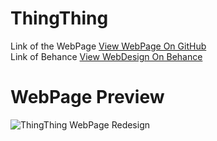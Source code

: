 # ThingThing
Link of the WebPage [View WebPage On GitHub](https://becod.github.io/ThingThing)<br>
Link of Behance [View WebDesign On Behance](https://www.behance.net/gallery/50577189/TheEnd-Web-Redesign)
<br>
# WebPage Preview
![ThingThing WebPage Redesign](https://becod.github.io/ThingThing/img/ThingThing-WebRedisign.png)
